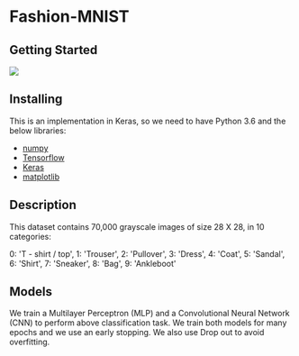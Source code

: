 # Fashion-MNIST 

## Getting Started

![](https://cdn-images-1.medium.com/max/1200/1*p2jvmf8sLET5V70nzZsAYg.png)

## Installing
This is an implementation in Keras, so we need to have Python 3.6 and the below libraries:

- [numpy]
- [Tensorflow]
- [Keras]
- [matplotlib]

## Description

This dataset contains 70,000 grayscale images  of size 28 X 28, in 10 categories:

0: 'T - shirt / top',
1: 'Trouser',
2: 'Pullover',
3: 'Dress',
4: 'Coat',
5: 'Sandal',
6: 'Shirt',
7: 'Sneaker',
8: 'Bag',
9: 'Ankleboot'

## Models

We train a Multilayer Perceptron (MLP) and a Convolutional Neural Network (CNN) to perform above classification task.
We train both models for many epochs and we use an early stopping. We also use Drop out to avoid overfitting.


[fashion mnist dataset]: <https://research.zalando.com/welcome/mission/research-projects/fashion-mnist/>
[Tensorflow]: <https://www.tensorflow.org/install>
[Keras]: <https://keras.io>
[matplotlib]: <https://matplotlib.org>
[numpy]: <http://www.numpy.org>
